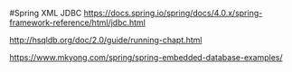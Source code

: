 #Spring XML JDBC
https://docs.spring.io/spring/docs/4.0.x/spring-framework-reference/html/jdbc.html

http://hsqldb.org/doc/2.0/guide/running-chapt.html

https://www.mkyong.com/spring/spring-embedded-database-examples/

